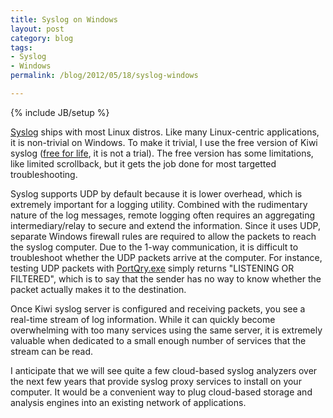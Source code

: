 ```yaml
---
title: Syslog on Windows
layout: post
category: blog
tags:
- Syslog
- Windows
permalink: /blog/2012/05/18/syslog-windows

---
```

{% include JB/setup %}
<div id="node-168" class="node node-blog node-promoted">
  <div class="content clearfix">
    <div class="field field-name-body field-type-text-with-summary field-label-hidden"><div class="field-items"><div class="field-item even"><p><a href="http://en.wikipedia.org/wiki/Syslog">Syslog</a> ships with most Linux distros. Like many Linux-centric applications, it is non-trivial on Windows. To make it trivial, I use the free version of Kiwi syslog (<a href="http://www.kiwisyslog.com/index.php?option=com_kb&amp;page=articles&amp;articleid=73&amp;Itemid=244">free for life</a>, it is not a trial). The free version has some limitations, like limited scrollback, but it gets the job done for most targetted troubleshooting.</p>
<p>Syslog supports UDP by default because it is lower overhead, which is extremely important for a logging utility. Combined with the rudimentary nature of the log messages, remote logging often requires an aggregating intermediary/relay to secure and extend the information. Since it uses UDP, separate Windows firewall rules are required to allow the packets to reach the syslog computer. Due to the 1-way communication, it is difficult to troubleshoot whether the UDP packets arrive at the computer. For instance, testing UDP packets with <a href="http://www.microsoft.com/en-us/download/details.aspx?id=24009">PortQry.exe</a> simply returns "LISTENING OR FILTERED", which is to say that the sender has no way to know whether the packet actually makes it to the destination.</p>
<p>Once Kiwi syslog server is configured and receiving packets, you see a real-time stream of log information. While it can quickly become overwhelming with too many services using the same server, it is extremely valuable when dedicated to a small enough number of services that the stream can be read.</p>
<p>I anticipate that we will see quite a few cloud-based syslog analyzers over the next few years that provide syslog proxy services to install on your computer. It would be a convenient way to plug cloud-based storage and analysis engines into an existing network of applications.</p>
</div></div></div>  </div>
</div>
